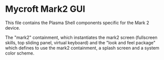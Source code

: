 Mycroft Mark2 GUI 
===========
This file contains the Plasma Shell components specific for the Mark 2 device.

The "mark2" containment, which instantiates the mark2 screen (fullscreen skills, top sliding panel, virtual keyboard) and the "look and feel package" which defines to use the mark2 containment, a splash screen and a system color scheme.
